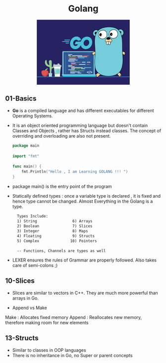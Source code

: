 <center><h1>Golang</h1></center>
<center><img src="./extra/go.jpg" style="height:210px;width:300px"></center>
<h2><b>01-Basics</b></h2>

- <b>Go</b> is a compiled language and has different executables for different Operating Systems.

- It is an object oriented programming language but doesn't contain Classes and Objects , rather has Structs instead classes. The concept of overriding and overloading are also not present.


    ```go
    package main

    import "fmt"

    func main() {
	    fmt.Println("Hello , I am Learning GOLANG !!! ")
    }
    ```

- package main() is the entry point of the program

- Statically defined types : once a variable type is declared , it is fixed and hence type cannot be changed. Almost Everything in the Golang is a type.

    	Types Include:
    	1) String                6) Arrays
    	2) Boolean               7) Slices
    	3) Integer               8) Maps
    	4) Floating              9) Structs
    	5) Complex              10) Pointers

    	-- Functions, Channels are types as well

- LEXER ensures the rules of Grammar are properly followed. Also takes care of semi-colons ;)


<b><h2>10-Slices</h2></b>

- Slices are similar to vectors in C++. They are much more powerful than arrays in Go.

- Append vs Make

Make : Allocates fixed memory
Append : Reallocates new memory, therefore making room for new elements

<b><h2>13-Structs</h2></b>

- Similar to classes in OOP languages
- There is no inheritance in Go, no Super or parent concepts
